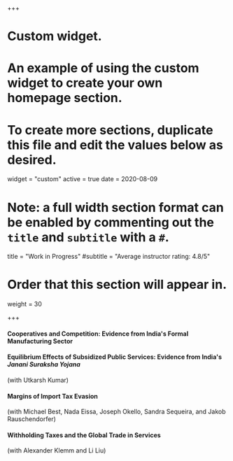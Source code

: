 +++
# Custom widget.
# An example of using the custom widget to create your own homepage section.
# To create more sections, duplicate this file and edit the values below as desired.
widget = "custom"
active = true
date = 2020-08-09

# Note: a full width section format can be enabled by commenting out the `title` and `subtitle` with a `#`.
title = "Work in Progress"
#subtitle = "Average instructor rating: 4.8/5"

# Order that this section will appear in.
weight = 30

+++

#### Cooperatives and Competition: Evidence from India's Formal Manufacturing Sector

#### Equilibrium Effects of Subsidized Public Services: Evidence from India's *Janani Suraksha Yojana*
(with Utkarsh Kumar)

#### Margins of Import Tax Evasion
(with Michael Best, Nada Eissa, Joseph Okello, Sandra Sequeira, and Jakob Rauschendorfer)

#### Withholding Taxes and the Global Trade in Services
(with Alexander Klemm and Li Liu)